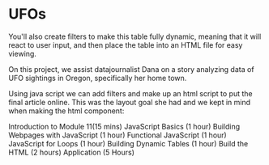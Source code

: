 # UFOs

You'll also create filters to make this table fully dynamic, meaning that it will react to user input, and then place the table into an HTML file for easy viewing.

On this project, we assist datajournalist Dana on a story analyzing data of UFO sightings in Oregon, specifically her home town. 

Using java script we can add filters and make up an html script to put the final article online. This was the layout goal she had and we kept in mind when making the html component: 


Introduction to Module 11(15 mins)
JavaScript Basics (1 hour)
Building Webpages with JavaScript (1 hour)
Functional JavaScript (1 hour)
JavaScript for Loops (1 hour)
Building Dynamic Tables (1 hour)
Build the HTML (2 hours)
Application (5 Hours)